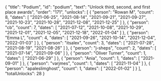{
  "title": "Podium",
  "id": "podium",
  "text": "Unlock third, second, and first place awards",
  "order": "171",
  "unlocks": [
    {
      "person": "Rowan M",
      "count": 8,
      "dates": [
        "2021-06-25",
        "2021-08-14",
        "2021-09-21",
        "2021-09-27",
        "2021-10-23",
        "2021-10-28",
        "2021-12-08",
        "2021-12-25"
      ]
    },
    {
      "person": "cb",
      "count": 7,
      "dates": [
        "2021-07-12",
        "2021-10-08",
        "2021-10-29",
        "2021-12-01",
        "2021-12-05",
        "2021-12-18",
        "2022-01-04"
      ]
    },
    {
      "person": "Emma L",
      "count": 4,
      "dates": [
        "2021-09-26",
        "2021-10-14",
        "2021-12-04",
        "2022-01-03"
      ]
    },
    {
      "person": "itsalex",
      "count": 3,
      "dates": [
        "2021-07-28",
        "2021-08-19",
        "2021-08-26"
      ]
    },
    {
      "person": "j-sheps",
      "count": 2,
      "dates": [
        "2021-07-14",
        "2021-09-06"
      ]
    },
    {
      "person": "Oliver Turner",
      "count": 1,
      "dates": [
        "2021-06-29"
      ]
    },
    {
      "person": "Ania",
      "count": 1,
      "dates": [
        "2021-09-01"
      ]
    },
    {
      "person": "varjmes",
      "count": 1,
      "dates": [
        "2021-11-04"
      ]
    },
    {
      "person": "apaleslimghost",
      "count": 1,
      "dates": [
        "2022-01-02"
      ]
    }
  ],
  "totalUnlocks": 28
}